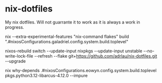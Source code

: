 # nix-dotfiles
My nix dotfiles. Will not guarrante it to work as it is always a work in progress. 

nix --extra-experimental-features "nix-command flakes" build ".#nixosConfigurations.galadriel.config.system.build.toplevel"

nixos-rebuild switch --update-input nixpkgs --update-input unstable --no-write-lock-file --refresh --flake git+https://github.com/adrlau/nix-dotfiles.git --upgrade


nix why-depends .\#nixosConfigurations.eowyn.config.system.build.toplevel pkgs.python3.12-libarcus-4.12.0 --impure
